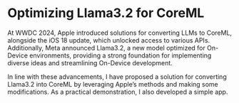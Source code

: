 # Optimizing Llama3.2 for CoreML
At WWDC 2024, Apple introduced solutions for converting LLMs to CoreML, alongside the iOS 18 update, which unlocked access to various APIs. Additionally, Meta announced Llama3.2, a new model optimized for On-Device environments, providing a strong foundation for implementing diverse ideas and streamlining On-Device development.

In line with these advancements, I have proposed a solution for converting Llama3.2 into CoreML by leveraging Apple’s methods and making some modifications. As a practical demonstration, I also developed a simple app.
